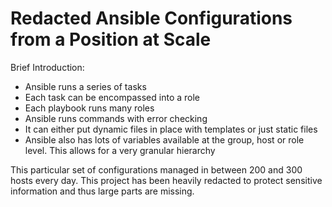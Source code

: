 # Redacted Ansible Configurations from a Position at Scale

Brief Introduction:
- Ansible runs a series of tasks
- Each task can be encompassed into a role
- Each playbook runs many roles
- Ansible runs commands with error checking
- It can either put dynamic files in place with templates or just static files
- Ansible also has lots of variables available at the group, host or role level. This allows for a very granular hierarchy

This particular set of configurations managed in between 200 and 300 hosts every day.  This project has been heavily redacted to protect sensitive information and thus large parts are missing.
